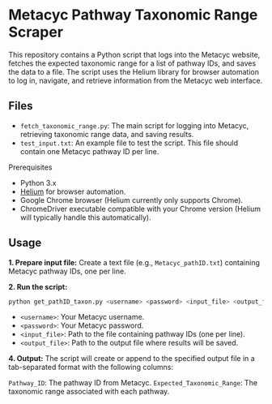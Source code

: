 # Metacyc Pathway Taxonomic Range Scraper
This repository contains a Python script that logs into the Metacyc website, fetches the expected taxonomic range for a list of pathway IDs, and saves the data to a file. The script uses the Helium library for browser automation to log in, navigate, and retrieve information from the Metacyc web interface.

## Files
- `fetch_taxonomic_range.py`: The main script for logging into Metacyc, retrieving taxonomic range data, and saving results.
- `test_input.txt`: An example file to test the script. This file should contain one Metacyc pathway ID per line.

Prerequisites
- Python 3.x
- [Helium](https://github.com/mherrmann/helium) for browser automation.
- Google Chrome browser (Helium currently only supports Chrome).
- ChromeDriver executable compatible with your Chrome version (Helium will typically handle this automatically).

## Usage
**1. Prepare input file:** Create a text file (e.g., `Metacyc_pathID.txt`) containing Metacyc pathway IDs, one per line.

**2. Run the script:**

```bash
python get_pathID_taxon.py <username> <password> <input_file> <output_file>
```
- `<username>`: Your Metacyc username.
- `<password>`: Your Metacyc password.
- `<input_file>`: Path to the file containing pathway IDs (one per line).
- `<output_file>`: Path to the output file where results will be saved.

**4. Output:** The script will create or append to the specified output file in a tab-separated format with the following columns:

`Pathway_ID`: The pathway ID from Metacyc.
`Expected_Taxonomic_Range`: The taxonomic range associated with each pathway.

